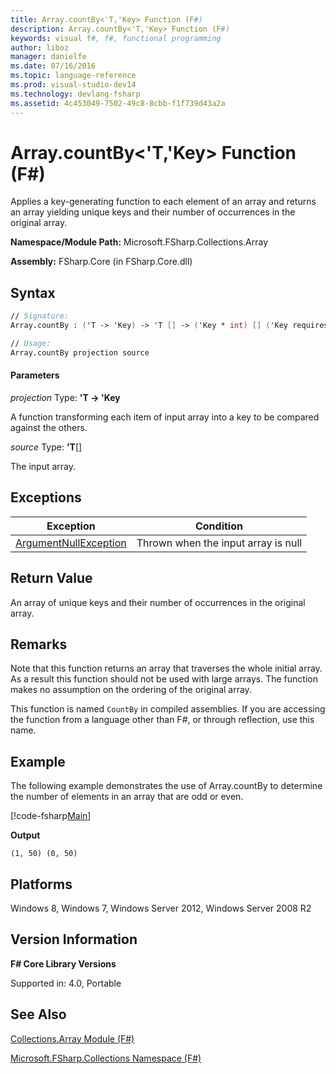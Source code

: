 ```yaml
---
title: Array.countBy<'T,'Key> Function (F#)
description: Array.countBy<'T,'Key> Function (F#)
keywords: visual f#, f#, functional programming
author: liboz
manager: danielfe
ms.date: 07/16/2016
ms.topic: language-reference
ms.prod: visual-studio-dev14
ms.technology: devlang-fsharp
ms.assetid: 4c453049-7502-49c8-8cbb-f1f739d43a2a
---
```


# Array.countBy<'T,'Key> Function (F#)

Applies a key-generating function to each element of an array and returns an array yielding unique keys and their number of occurrences in the original array.

**Namespace/Module Path:** Microsoft.FSharp.Collections.Array

**Assembly:** FSharp.Core (in FSharp.Core.dll)

## Syntax

```fsharp
// Signature:
Array.countBy : ('T -> 'Key) -> 'T [] -> ('Key * int) [] ('Key requires equality)

// Usage:
Array.countBy projection source
```

#### Parameters
*projection*
Type: **'T -&gt; 'Key**

A function transforming each item of input array into a key to be compared against the others.

*source*
Type: **'T**[[]](https://msdn.microsoft.com/library/def20292-9aae-4596-9275-b94e594f8493)

The input array.

## Exceptions
|Exception|Condition|
|----|----|
|[ArgumentNullException](https://msdn.microsoft.com/library/system.argumentnullexception.aspx)|Thrown when the input array is null|

## Return Value

An array of unique keys and their number of occurrences in the original array.

## Remarks
Note that this function returns an array that traverses the whole initial array. As a result this function should not be used with large arrays. The function makes no assumption on the ordering of the original array.

This function is named `CountBy` in compiled assemblies. If you are accessing the function from a language other than F#, or through reflection, use this name.

## Example

The following example demonstrates the use of Array.countBy to determine the number of elements in an array that are odd or even.

[!code-fsharp[Main](~samples/snippets/fsharp/arrays/snippet115.fs)]

**Output**
```
(1, 50) (0, 50)
```

## Platforms
Windows 8, Windows 7, Windows Server 2012, Windows Server 2008 R2

## Version Information
**F# Core Library Versions**

Supported in: 4.0, Portable

## See Also
[Collections.Array Module &#40;F&#35;&#41;](Collections.Array-Module-%5BFSharp%5D.md)

[Microsoft.FSharp.Collections Namespace &#40;F&#35;&#41;](Microsoft.FSharp.Collections-Namespace-%5BFSharp%5D.md)